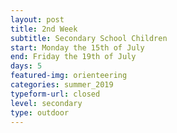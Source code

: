 ```yaml
---
layout: post
title: 2nd Week
subtitle: Secondary School Children
start: Monday the 15th of July
end: Friday the 19th of July
days: 5
featured-img: orienteering
categories: summer_2019
typeform-url: closed
level: secondary
type: outdoor
---
```

